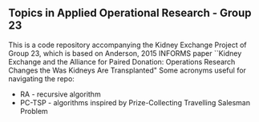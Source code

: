 ## Topics in Applied Operational Research - Group 23

This is a code repository accompanying the Kidney Exchange Project of Group 23, which is based on Anderson, 2015 INFORMS paper ``Kidney Exchange and the Alliance for Paired Donation: Operations Research Changes the Was Kidneys Are Transplanted"
Some acronyms useful for navigating the repo:
- RA - recursive algorithm
- PC-TSP - algorithms inspired by Prize-Collecting Travelling Salesman Problem 
